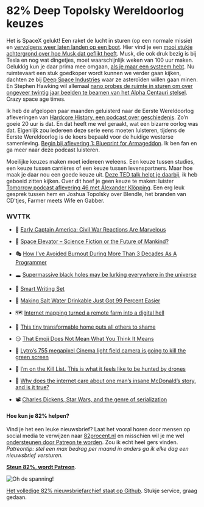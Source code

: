 # 82% Deep Topolsky Wereldoorlog keuzes

Het is SpaceX gelukt! Een raket de lucht in sturen (op een normale missie) en [vervolgens weer laten landen op een boot](https://www.youtube.com/watch?v=lSx4DGBstYA). Hier vind je een [mooi stukje achtergrond over hoe Musk dat geflikt heeft](http://www.techcentral.co.za/the-amazing-science-behind-elon-musks-falcon-9/64568/). Musk, die ook druk bezig is bij Tesla en nog wat dingetjes, moet waarschijnlijk weken van 100 uur maken. Gelukkig kun je daar prima mee omgaan, [als je maar een systeem hebt](http://www.fastcompany.com/3058175/lessons-learned/how-ive-learned-to-get-through-a-100-hour-workweek-in-one-piece). Nu ruimtevaart een stuk goedkoper wordt kunnen we verder gaan kijken, dachten ze bij [Deep Space Industries](https://deepspaceindustries.com) waar ze asteroïden willen gaan minen. En Stephen Hawking wil allemaal [nano probes de ruimte in sturen om over ongeveer twintig jaar beelden te beamen van het Alpha Centauri stelsel](http://www.theverge.com/2016/4/12/11413402/stephen-hawking-yuri-milner-zuckerberg-starshot-spacecraft-alpha-centauri). Crazy space age times.

Ik heb de afgelopen paar maanden geluisterd naar de Eerste Wereldoorlog afleveringen van [Hardcore History, een podcast over geschiedenis](http://www.dancarlin.com/hardcore-history-series/). Zo’n goeie 20 uur is dat. En dat heeft me wel geraakt, wat een bizarre oorlog was dat. Eigenlijk zou iedereen deze serie eens moeten luisteren, tijdens de Eerste Wereldoorlog is de koers bepaald voor de huidige westerse samenleving. [Begin bij aflevering 1: Blueprint for Armageddon](http://www.dancarlin.com/product/hardcore-history-50-blueprint-for-armageddon-i/). Ik ben fan en ga meer naar deze podcast luisteren.

Moeilijke keuzes maken moet iedereen weleens. Een keuze tussen studies, een keuze tussen carrières of een keuze tussen levenspartners. Maar hoe maak je daar nou een goede keuze uit. [Deze TED talk helpt je daarbij](https://www.ted.com/talks/ruth_chang_how_to_make_hard_choices), ik heb geboeid zitten kijken. Over dit hoef je geen keuze te maken: luister [Tomorrow podcast aflevering 46 met Alexander Klöpping](https://overcast.fm/+EdFhw6eNw). Een erg leuk gesprek tussen hem en Joshua Topolsky over Blendle, het branden van CD’tjes, Farmer meets Wife en Gabber.

### WVTTK

- 🍿 [Early Captain America: Civil War Reactions Are Marvelous](http://screenrant.com/captain-america-civil-war-reactions/)

- 🚀 [Space Elevator – Science Fiction or the Future of Mankind?](https://www.youtube.com/watch?v=qPQQwqGWktE)

- 🎭 [How I’ve Avoided Burnout During More Than 3 Decades As A Programmer](http://thecodist.com/article/how-i-ve-avoided-burnout-during-more-than-3-decades-as-a-programmer)

- 🕳 [Supermassive black holes may be lurking everywhere in the universe](http://phys.org/news/2016-04-supermassive-black-holes-lurking-universe.html)

- 📜 [Smart Writing Set](http://www.moleskine.com/microsites/smartwritingset)

- 🍹 [Making Salt Water Drinkable Just Got 99 Percent Easier](http://gizmodo.com/5990876/lockheeds-new-carbon-filter-takes-all-the-effort-out-of-desalinization)

- 🗺 [Internet mapping turned a remote farm into a digital hell](http://fusion.net/story/287592/internet-mapping-glitch-kansas-farm/)

- 🏡 [This tiny transformable home puts all others to shame](http://www.theverge.com/2016/4/11/11405704/this-tiny-transformable-home-puts-all-others-to-shame)

- 😏 [That Emoji Does Not Mean What You Think It Means](http://gizmodo.com/that-emoji-does-not-mean-what-you-think-it-means-1770296372)

- 📸 [Lytro’s 755 megapixel Cinema light field camera is going to kill the green screen](http://techcrunch.com/2016/04/11/lytro-cinema-is-giving-filmmakers-400-gigabytes-per-second-of-creative-freedom/)

- 🔫 [I’m on the Kill List. This is what it feels like to be hunted by drones](http://www.independent.co.uk/voices/i-am-on-the-us-kill-list-this-is-what-it-feels-like-to-be-hunted-by-drones-a6980141.html)

- 🍟 [Why does the internet care about one man’s insane McDonald’s story, and is it true?](http://www.theverge.com/2016/4/12/11416390/mcdonalds-milkshake-josh-raby-twitter-story-hoax)

- 📽 [Charles Dickens, Star Wars, and the genre of serialization](http://kottke.org/16/04/charles-dickens-star-wars-and-the-genre-of-serialization)

#### Hoe kun je 82% helpen?
Vind je het een leuke nieuwsbrief? Laat het vooral horen door mensen op social media te verwijzen naar [82procent.nl](http://82procent.nl) en misschien wil je me wel [ondersteunen door Patreon te worden](https://www.patreon.com/reinier). Zou ik echt heel gers vinden. _Patreontip: stel een max bedrag per maand in anders ga ik elke dag een nieuwsbrief versturen._

[**Steun 82%, wordt Patreon**](https://www.patreon.com/reinier).

![Oh de spanning!](http://i.imgur.com/TT6DHvV.gif)

[Het volledige 82% nieuwsbriefarchief staat op Github](http://github.com/reinier/82procent-nieuwsbrieven). Stukje service, graag gedaan.
